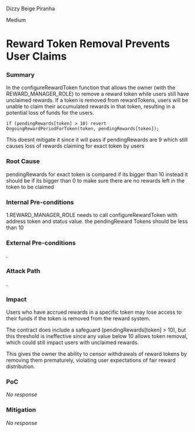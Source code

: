 Dizzy Beige Piranha

Medium

# Reward Token Removal Prevents User Claims

### Summary

In the configureRewardToken function that allows the owner (with the REWARD_MANAGER_ROLE) to remove a reward token while users still have unclaimed rewards. If a token is removed from rewardTokens, users will be unable to claim their accumulated rewards in that token, resulting in a potential loss of funds for the users.



```solidity
if (pendingRewards[token] > 10) revert OngoingRewardPeriodForToken(token, pendingRewards[token]);
```
This doesnt mitigate it since it will pass if pendingRewards are 9 which still causes loss of rewards claiming for exact token by users


### Root Cause

pendingRewards  for exact token is compared if its bigger than 10  instead it should be if its bigger than 0 to make sure there are no rewards left in the token to be claimed

### Internal Pre-conditions

1.REWARD_MANAGER_ROLE needs to call configureRewardToken with address token and status value. the pendingReward Tokens should be less than 10


### External Pre-conditions

.

### Attack Path

.

### Impact

Users who have accrued rewards in a specific token may lose access to their funds if the token is removed from the reward system.

The contract does include a safeguard (pendingRewards[token] > 10), but this threshold is ineffective since any value below 10 allows token removal, which could still impact users with unclaimed rewards.

This gives the owner the ability to censor withdrawals of reward tokens by removing them prematurely, violating user expectations of fair reward distribution.

### PoC

_No response_

### Mitigation

_No response_